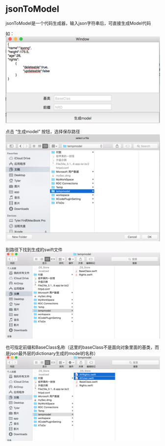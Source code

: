 # jsonToModel
jsonToModel是一个代码生成器，输入json字符串后，可直接生成Model代码

如：
![image](https://github.com/iyongzai/jsonToModel/blob/master/jsonToModel/README/shot001.png)

点击 “生成model” 按钮，选择保存路径
![image](https://github.com/iyongzai/jsonToModel/blob/master/jsonToModel/README/shot002.png)

到路径下找到生成的swift文件
![image](https://github.com/iyongzai/jsonToModel/blob/master/jsonToModel/README/shot003.png)

也可指定前缀和BaseClass名称（这里的baseClass不是面向对象里面的基类，而是json最外层的dictionary生成的model的名称）
![image](https://github.com/iyongzai/jsonToModel/blob/master/jsonToModel/README/shot004.png)
